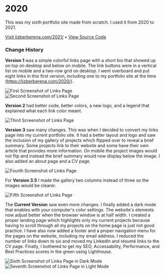 # 2020
This was my sixth portfolio site made from scratch. I used it from 2020 to 2021.

<p class="caption"><a href="https://lizberberena.com/2021/" target="_blank">Visit lizberberena.com/2021/</a> • <a href="https://github.com/lizberberena/2021" target="_blank">View Source Code</a></p>
<h3>Change History</h3>
<p><strong>Version 1</strong> was a simple colorful links page with a short bio that showed up on top on desktop and below on mobile. The link buttons were in a vertical list on mobile and a two-row grid on desktop. I went overboard and put eight links in this first version, including one to my portfolio site at the time (<a href="https://lizberberena.com/2020/" target="_blank">https://lizberberena.com/2020/</a>).</p>
<img src="https://lizberberena.com/img/linkspage.jpg" alt="First Screenshot of Links Page" class="img-fluid"/>
<br>
<img src="https://lizberberena.com/img/links-page-v1.jpg" alt="Second Screenshot of Links Page" class="img-fluid"/>
<p><strong>Version 2</strong> had better code, better colors, a new logo, and a legend that explained what each link color meant.</p>
<img src="https://lizberberena.com/img/links-page-v2.png" alt="Third Screenshot of Links Page" class="img-fluid"/>
<p><strong>Version 3</strong> saw many changes. This was when I decided to convert my links page into my current portfolio site. It had a better layout and logo and saw the inclusion of my gallery of projects which flipped over to reveal a brief summary. Some projects link to their website and some have their own article that provides more information. On mobile the project images would not flip and instead the brief summary would now display below the image. I also added an about page and a CV page.</p>
<img src="https://lizberberena.com/img/links-page-v3-long-v1.png" alt="Fourth Screenshot of Links Page" class="img-fluid"/>
<p>For <strong>Version 3.5</strong> I made the gallery two columns instead of three so the images would be clearer.</p>
<img src="https://lizberberena.com/img/links-page-v3-long-v2.png" alt="Fifth Screenshot of Links Page" class="img-fluid"/>
<p>The <strong>Current Version</strong> saw even more changes. I finally added a dark mode that enables with your computer's color settings. The website's elements now adjust better when the browser window is at half width. I created a proper landing page which highlights only my current projects because having to scroll through all my projects on the home page is just not good practice. I have also now added a footer and a proper navigation menu for the pages on the website, including my email address. I reduced the number of links down to six and moved my LinkedIn and résumé links to the CV page. Finally, I bothered to get my SEO, Accessability, Performance, and Best Practices scores in the green using Lighthouse.</p>
<img src="https://lizberberena.com/img/links-page-v4-dark.png" alt="Sixth Screenshot of Links Page in Dark Mode" class="img-fluid"/>
<br>
<img src="https://lizberberena.com/img/links-page-v4-light.png" alt="Seventh Screenshot of Links Page in Light Mode" class="img-fluid"/>
